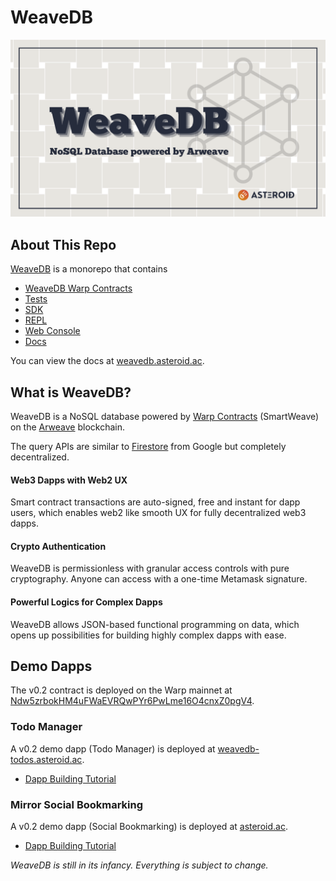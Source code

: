 # WeaveDB

![](./assets/cover.png)

## About This Repo

[WeaveDB](https://github.com/asteroid-dao/weavedb) is a monorepo that contains

- [WeaveDB Warp Contracts](/src/contracts)
- [Tests](/test)
- [SDK](/sdk)
- [REPL](/scripts/runNode.js)
- [Web Console](/console)
- [Docs](/docs)

You can view the docs at [weavedb.asteroid.ac](https://weavedb.asteroid.ac).
## What is WeaveDB?

WeaveDB is a NoSQL database powered by [Warp Contracts](https://warp.cc/) (SmartWeave) on the [Arweave](https://www.arweave.org/) blockchain.

The query APIs are similar to [Firestore](https://firebase.google.com/docs/firestore) from Google but completely decentralized.

#### Web3 Dapps with Web2 UX

Smart contract transactions are auto-signed, free and instant for dapp users, which enables web2 like smooth UX for fully decentralized web3 dapps.

#### Crypto Authentication

WeaveDB is permissionless with granular access controls with pure cryptography. Anyone can access with a one-time Metamask signature.

#### Powerful Logics for Complex Dapps

WeaveDB allows JSON-based functional programming on data, which opens up possibilities for building highly complex dapps with ease.

## Demo Dapps

The v0.2 contract is deployed on the Warp mainnet at [Ndw5zrbokHM4uFWaEVRQwPYr6PwLme16O4cnxZ0pgV4](https://sonar.warp.cc/?#/app/contract/Ndw5zrbokHM4uFWaEVRQwPYr6PwLme16O4cnxZ0pgV4).

### Todo Manager

A v0.2 demo dapp (Todo Manager) is deployed at [weavedb-todos.asteroid.ac](https://weavedb-todos.asteroid.ac).

- [Dapp Building Tutorial](/docs/examples/bookmarks)

### Mirror Social Bookmarking

A v0.2 demo dapp (Social Bookmarking) is deployed at [asteroid.ac](https://asteroid.ac).

- [Dapp Building Tutorial](/docs/examples/bookmarks)

*WeaveDB is still in its infancy. Everything is subject to change.*

